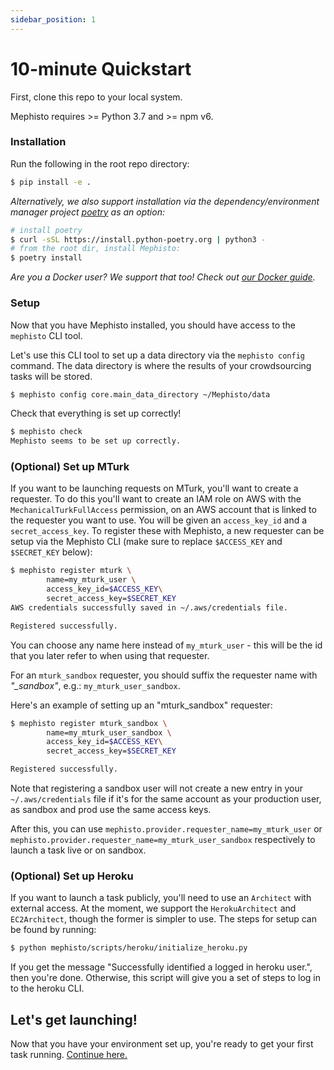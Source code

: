 ```yaml
---
sidebar_position: 1
---
```


# 10-minute Quickstart

First, clone this repo to your local system.

Mephisto requires >= Python 3.7 and >= npm v6.

### Installation

Run the following in the root repo directory:

```bash
$ pip install -e .
```

*Alternatively, we also support installation via the dependency/environment manager project [poetry](https://github.com/python-poetry/poetry) as an option:*

```bash
# install poetry
$ curl -sSL https://install.python-poetry.org | python3 -
# from the root dir, install Mephisto:
$ poetry install
```

*Are you a Docker user? We support that too! Check out [our Docker guide](../how_to_use/efficiency_organization/docker).*

### Setup

Now that you have Mephisto installed, you should have access to the `mephisto` CLI tool.

Let's use this CLI tool to set up a data directory via the `mephisto config` command. The data directory is where the results of your crowdsourcing tasks will be stored.

```bash
$ mephisto config core.main_data_directory ~/Mephisto/data
```

Check that everything is set up correctly!
```bash
$ mephisto check
Mephisto seems to be set up correctly.
```

### (Optional) Set up MTurk

If you want to be launching requests on MTurk, you'll want to create a requester. To do this you'll want to create an IAM role on AWS with the `MechanicalTurkFullAccess` permission, on an AWS account that is linked to the requester you want to use. You will be given an `access_key_id` and a `secret_access_key`. To register these with Mephisto, a new requester can be setup via the Mephisto CLI (make sure to replace `$ACCESS_KEY` and `$SECRET_KEY` below):

```bash
$ mephisto register mturk \
        name=my_mturk_user \
        access_key_id=$ACCESS_KEY\
        secret_access_key=$SECRET_KEY
AWS credentials successfully saved in ~/.aws/credentials file.

Registered successfully.
```

You can choose any name here instead of `my_mturk_user` - this will be the id that you later refer to when using that requester.

For an `mturk_sandbox` requester, you should suffix the requester name with *"_sandbox"*, e.g.: `my_mturk_user_sandbox`.

Here's an example of setting up an "mturk_sandbox" requester:

```bash
$ mephisto register mturk_sandbox \
        name=my_mturk_user_sandbox \
        access_key_id=$ACCESS_KEY\
        secret_access_key=$SECRET_KEY

Registered successfully.
```

Note that registering a sandbox user will not create a new entry in your `~/.aws/credentials` file if it's for the same account as your production user, as sandbox and prod use the same access keys.

After this, you can use `mephisto.provider.requester_name=my_mturk_user` or `mephisto.provider.requester_name=my_mturk_user_sandbox` respectively to launch a task live or on sandbox.

### (Optional) Set up Heroku

If you want to launch a task publicly, you'll need to use an `Architect` with external access. At the moment, we support the `HerokuArchitect` and `EC2Architect`, though the former is simpler to use. The steps for setup can be found by running:
```bash
$ python mephisto/scripts/heroku/initialize_heroku.py 
```
If you get the message "Successfully identified a logged in heroku user.", then you're done. Otherwise, this script will give you a set of steps to log in to the heroku CLI.

## Let's get launching!

Now that you have your environment set up, you're ready to get your first task running. [Continue here.](../tutorials/first_task)
